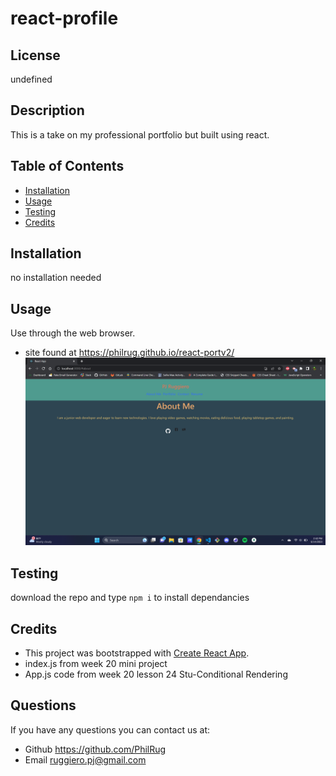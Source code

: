# react-profile

## License

undefined
## Description
This is a take on my professional portfolio but built using react.

## Table of Contents
    
- [Installation](#installation)
- [Usage](#usage)
- [Testing](#test)
- [Credits](#credits)
    
## Installation
no installation needed

## Usage
Use through the web browser.
* site found at https://philrug.github.io/react-portv2/
![front page](src/Images/front-page.png)

## Testing
download the repo and type
`npm i` to install dependancies

## Credits
- This project was bootstrapped with [Create React App](https://github.com/facebook/create-react-app).
- index.js from week 20 mini project
- App.js code from week 20 lesson 24 Stu-Conditional Rendering
    
## Questions
If you have any questions you can contact us at:
- Github https://github.com/PhilRug
- Email ruggiero.pj@gmail.com